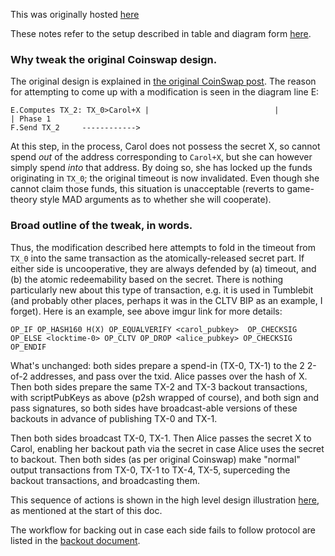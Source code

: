 This was originally hosted [here](https://gist.githubusercontent.com/AdamISZ/350bb4038834019eb0c06ec69446aec9/raw/74af8368cd5d613d75f39a426384924ad3fe18da/Newcoinswap-backout.md)

These notes refer to the setup described in table and diagram form [here](coinswap_new.pdf).


### Why tweak the original Coinswap design.

The original design is explained in [the original CoinSwap post](https://bitcointalk.org/index.php?topic=321228.0).
The reason for attempting to come up with a modification is seen in the diagram line E:

```
E.Computes TX_2: TX_0>Carol+X |                            |                           | Phase 1
F.Send TX_2     ------------> 
```

At this step, in the process, Carol does not possess the secret X, so cannot spend *out* of the address
corresponding to `Carol+X`, but she can however simply spend *into* that address. By doing so, she has
locked up the funds originating in `TX_0`; the original timeout is now invalidated.
Even though she cannot claim those funds, this situation is unacceptable
(reverts to game-theory style MAD arguments as to whether she will cooperate).

### Broad outline of the tweak, in words.

Thus, the modification described here attempts to fold in the timeout from `TX_0` into the same transaction
as the atomically-released secret part. If either side is uncooperative, they are always defended by (a)
timeout, and (b) the atomic redeemability based on the secret. There is nothing particularly new about
this type of transaction, e.g. it is used in Tumblebit (and probably other places, perhaps it was in the
CLTV BIP as an example, I forget). Here is an example, see above imgur link for more details:

```
OP_IF OP_HASH160 H(X) OP_EQUALVERIFY <carol_pubkey>  OP_CHECKSIG
OP_ELSE <locktime-0> OP_CLTV OP_DROP <alice_pubkey> OP_CHECKSIG
OP_ENDIF
```

What's unchanged: both sides prepare a spend-in (TX-0, TX-1) to the 2 2-of-2 addresses, and pass over the txid.
Alice passes over the hash of X. Then both sides prepare the same TX-2 and TX-3 backout transactions, with 
scriptPubKeys as above (p2sh wrapped of course), and both sign and pass signatures, so
both sides have broadcast-able versions of these backouts in advance of publishing TX-0 and TX-1.

Then both sides broadcast TX-0, TX-1. Then Alice passes the secret X to Carol, enabling her backout path via
the secret in case Alice uses the secret to backout. Then both sides (as per original Coinswap) make "normal"
output transactions from TX-0, TX-1 to TX-4, TX-5, superceding the backout transactions, and broadcasting them.

This sequence of actions is shown in the high level design illustration [here](coinswap_new.pdf), as mentioned at the start of this doc.

The workflow for backing out in case each side fails to follow protocol are listed in the [backout document](backout.md).
